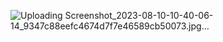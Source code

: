 




![Uploading Screenshot_2023-08-10-10-40-06-14_9347c88eefc4674d7f7e46589cb50073.jpg…]()








